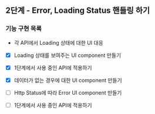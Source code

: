 ## 2단계 - Error, Loading Status 핸들링 하기

### 기능 구현 목록
- 각 API에서 Loading 상태에 대한 UI 대응
- [x] Loading 상태를 보여주는 UI component 만들기
- [x] 1단계에서 사용 중인 API에 적용하기

- [x] 데이터가 없는 경우에 대한 UI component 만들기
- [ ] Http Status에 따라 Error UI component 만들기
- [ ] 1단계에서 사용 중인 API에 적용하기